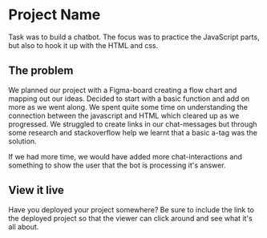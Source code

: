 # Project Name

Task was to build a chatbot. The focus was to practice the JavaScript parts, but also to hook it up with the HTML and css.

## The problem

We planned our project with a Figma-board creating a flow chart and mapping out our ideas. Decided to start with a basic function and add on more as we went along.
We spent quite some time on understanding the connection between the javascript and HTML which cleared up as we progressed.
We struggled to create links in our chat-messages but through some research and stackoverflow help we learnt that a basic a-tag was the solution.

If we had more time, we would have added more chat-interactions and something to show the user that the bot is processing it's answer.

## View it live

Have you deployed your project somewhere? Be sure to include the link to the deployed project so that the viewer can click around and see what it's all about.
